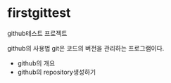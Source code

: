 # firstgittest

github테스트 프로젝트

github의 사용법
git은 코드의 버전을 관리하는 프로그램이다.
  - github의 개요
  - github의 repository생성하기
